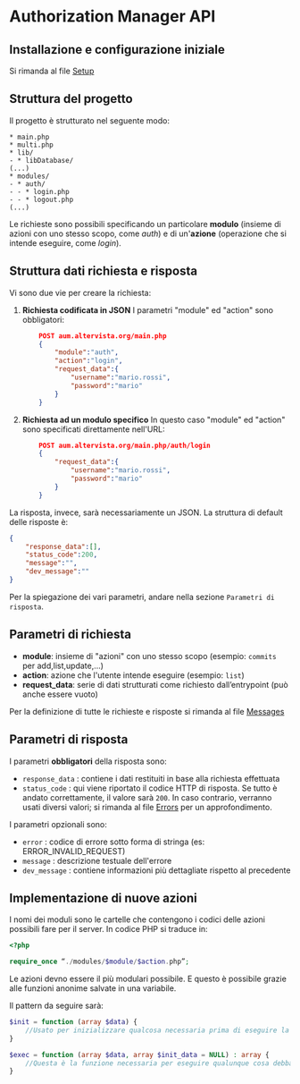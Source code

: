 # Authorization Manager API

## Installazione e configurazione iniziale
Si rimanda al file [Setup](setup/Setup.md)

## Struttura del progetto
Il progetto è strutturato nel seguente modo:
```
* main.php
* multi.php
* lib/
- * libDatabase/
(...)
* modules/
- * auth/
- - * login.php
- - * logout.php
(...)
```
Le richieste sono possibili specificando un particolare **modulo** (insieme di azioni con uno stesso scopo, come *auth*) e di un'**azione** (operazione che si intende eseguire, come *login*).


## Struttura dati richiesta e risposta
Vi sono due vie per creare la richiesta:
1. **Richiesta codificata in JSON**
	I parametri "module" ed "action" sono obbligatori:
	```json
		POST aum.altervista.org/main.php
		{
			"module":"auth",
			"action":"login",
			"request_data":{
				"username":"mario.rossi",
				"password":"mario"
			}
		}
	```
2. **Richiesta ad un modulo specifico**
	In questo caso "module" ed "action" sono specificati direttamente nell'URL:
	```json
		POST aum.altervista.org/main.php/auth/login
		{
			"request_data":{
				"username":"mario.rossi",
				"password":"mario"
			}
		}
	```

La risposta, invece, sarà necessariamente un JSON. La struttura di default delle risposte è:
```json
{
	"response_data":[],
	"status_code":200,
	"message":"",
	"dev_message":""
}
```
Per la spiegazione dei vari parametri, andare nella sezione `Parametri di risposta`.

## Parametri di richiesta

* **module**: insieme di "azioni" con uno stesso scopo (esempio: `commits` per add,list,update,...)
* **action**: azione che l'utente intende eseguire (esempio: `list`)
* **request_data**: serie di dati strutturati come richiesto dall’entrypoint (può anche essere vuoto)

Per la definizione di tutte le richieste e risposte si rimanda al file [Messages](Messages.md)

## Parametri di risposta
I parametri **obbligatori** della risposta sono:

* `response_data` : contiene i dati restituiti in base alla richiesta effettuata
* `status_code` : qui viene riportato il codice HTTP di risposta. Se tutto è andato correttamente, il valore sarà `200`. In caso contrario, verranno usati diversi valori; si rimanda al file [Errors](Errors.md) per un approfondimento.

I parametri opzionali sono:

* `error` : codice di errore sotto forma di stringa (es: ERROR_INVALID_REQUEST)
* `message` : descrizione testuale dell'errore
* `dev_message` : contiene informazioni più dettagliate rispetto al precedente

## Implementazione di nuove azioni

I nomi dei moduli sono le cartelle che contengono i codici delle azioni possibili fare per il server. In codice PHP si traduce in:
```php
<?php

require_once “./modules/$module/$action.php”;
```

Le azioni devno essere il più modulari possibile. E questo è possibile grazie alle funzioni anonime salvate in una variabile.

Il pattern da seguire sarà: 
```php
$init = function (array $data) {
	//Usato per inizializzare qualcosa necessaria prima di eseguire la funzione sottostante. Pertanto, la sua esistenza non è obbligatoria se questo non è necessario.
}

$exec = function (array $data, array $init_data = NULL) : array {
	//Questa è la funzione necessaria per eseguire qualunque cosa debba fare l’azione.
}
``` 
